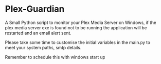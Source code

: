 # Plex-Guardian

A Small Python script to monitor your Plex Media Server on Windows, if the plex media server exe is found not to be running the application will be restarted and an email alert sent.

Please take some time to customise the initial variables in the main.py to meet your system paths, smtp details.

Remember to schedule this with windows start up
